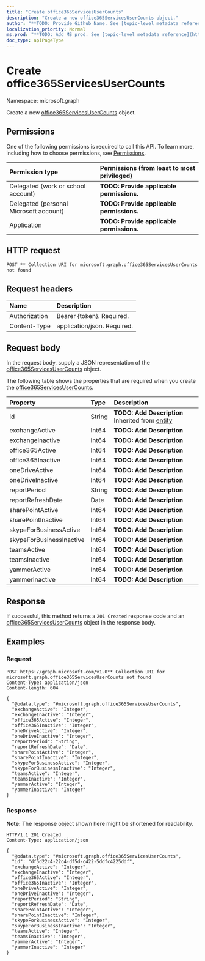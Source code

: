 ```yaml
---
title: "Create office365ServicesUserCounts"
description: "Create a new office365ServicesUserCounts object."
author: "**TODO: Provide Github Name. See [topic-level metadata reference](https://msgo.azurewebsites.net/add/document/guidelines/metadata.html#topic-level-metadata)**"
localization_priority: Normal
ms.prod: "**TODO: Add MS prod. See [topic-level metadata reference](https://msgo.azurewebsites.net/add/document/guidelines/metadata.html#topic-level-metadata)**"
doc_type: apiPageType
---
```


# Create office365ServicesUserCounts
Namespace: microsoft.graph



Create a new [office365ServicesUserCounts](../resources/office365servicesusercounts.md) object.

## Permissions
One of the following permissions is required to call this API. To learn more, including how to choose permissions, see [Permissions](/graph/permissions-reference).

|Permission type|Permissions (from least to most privileged)|
|:---|:---|
|Delegated (work or school account)|**TODO: Provide applicable permissions.**|
|Delegated (personal Microsoft account)|**TODO: Provide applicable permissions.**|
|Application|**TODO: Provide applicable permissions.**|

## HTTP request

<!-- {
  "blockType": "ignored"
}
-->
``` http
POST ** Collection URI for microsoft.graph.office365ServicesUserCounts not found
```

## Request headers
|Name|Description|
|:---|:---|
|Authorization|Bearer {token}. Required.|
|Content-Type|application/json. Required.|

## Request body
In the request body, supply a JSON representation of the [office365ServicesUserCounts](../resources/office365servicesusercounts.md) object.

The following table shows the properties that are required when you create the [office365ServicesUserCounts](../resources/office365servicesusercounts.md).

|Property|Type|Description|
|:---|:---|:---|
|id|String|**TODO: Add Description** Inherited from [entity](../resources/entity.md)|
|exchangeActive|Int64|**TODO: Add Description**|
|exchangeInactive|Int64|**TODO: Add Description**|
|office365Active|Int64|**TODO: Add Description**|
|office365Inactive|Int64|**TODO: Add Description**|
|oneDriveActive|Int64|**TODO: Add Description**|
|oneDriveInactive|Int64|**TODO: Add Description**|
|reportPeriod|String|**TODO: Add Description**|
|reportRefreshDate|Date|**TODO: Add Description**|
|sharePointActive|Int64|**TODO: Add Description**|
|sharePointInactive|Int64|**TODO: Add Description**|
|skypeForBusinessActive|Int64|**TODO: Add Description**|
|skypeForBusinessInactive|Int64|**TODO: Add Description**|
|teamsActive|Int64|**TODO: Add Description**|
|teamsInactive|Int64|**TODO: Add Description**|
|yammerActive|Int64|**TODO: Add Description**|
|yammerInactive|Int64|**TODO: Add Description**|



## Response

If successful, this method returns a `201 Created` response code and an [office365ServicesUserCounts](../resources/office365servicesusercounts.md) object in the response body.

## Examples

### Request
<!-- {
  "blockType": "request",
  "name": "create_office365servicesusercounts_from_"
}
-->
``` http
POST https://graph.microsoft.com/v1.0** Collection URI for microsoft.graph.office365ServicesUserCounts not found
Content-Type: application/json
Content-length: 604

{
  "@odata.type": "#microsoft.graph.office365ServicesUserCounts",
  "exchangeActive": "Integer",
  "exchangeInactive": "Integer",
  "office365Active": "Integer",
  "office365Inactive": "Integer",
  "oneDriveActive": "Integer",
  "oneDriveInactive": "Integer",
  "reportPeriod": "String",
  "reportRefreshDate": "Date",
  "sharePointActive": "Integer",
  "sharePointInactive": "Integer",
  "skypeForBusinessActive": "Integer",
  "skypeForBusinessInactive": "Integer",
  "teamsActive": "Integer",
  "teamsInactive": "Integer",
  "yammerActive": "Integer",
  "yammerInactive": "Integer"
}
```


### Response
**Note:** The response object shown here might be shortened for readability.
<!-- {
  "blockType": "response",
  "truncated": true,
  "@odata.type": "microsoft.graph.office365ServicesUserCounts"
}
-->
``` http
HTTP/1.1 201 Created
Content-Type: application/json

{
  "@odata.type": "#microsoft.graph.office365ServicesUserCounts",
  "id": "df5d22c4-22c4-df5d-c422-5ddfc4225ddf",
  "exchangeActive": "Integer",
  "exchangeInactive": "Integer",
  "office365Active": "Integer",
  "office365Inactive": "Integer",
  "oneDriveActive": "Integer",
  "oneDriveInactive": "Integer",
  "reportPeriod": "String",
  "reportRefreshDate": "Date",
  "sharePointActive": "Integer",
  "sharePointInactive": "Integer",
  "skypeForBusinessActive": "Integer",
  "skypeForBusinessInactive": "Integer",
  "teamsActive": "Integer",
  "teamsInactive": "Integer",
  "yammerActive": "Integer",
  "yammerInactive": "Integer"
}
```

